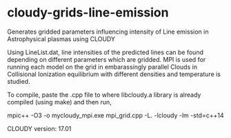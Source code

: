 # cloudy-grids-line-emission
Generates gridded parameters influencing intensity of Line emission in Astrophysical plasmas using CLOUDY

Using LineList.dat, line intensities of the predicted lines can be found depending on different parameters which are gridded.
MPI is used for running each model on the grid in embarassingly parallel
Clouds in Collisional Ionization equilibrium with different densities and temperature is studied.


To compile, paste the .cpp file to where libcloudy.a library is already compiled (using make) and then run,

mpic++ -O3 -o mycloudy_mpi.exe mpi_grid.cpp -L. -lcloudy -lm -std=c++14

CLOUDY version: 17.01
